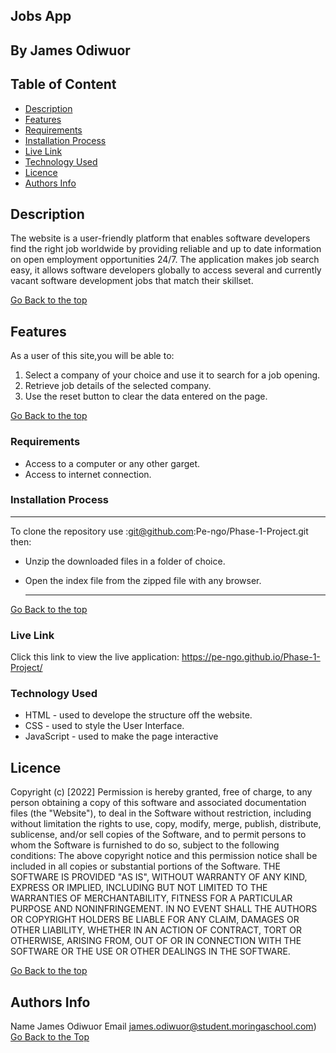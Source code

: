 ## Jobs App

## By James Odiwuor

## Table of Content

- [Description](#description)
- [Features](#features)
- [Requirements](#requirements)
- [Installation Process](#installation-Process)
- [Live Link](#Live-Link)
- [Technology Used](#technology-Used)
- [Licence](#licence)
- [Authors Info](#Authors-Info)

## Description

The website is a user-friendly platform that enables software developers find the right job worldwide by providing
reliable and up to date information on open employment opportunities 24/7. The application makes job search easy, it allows software developers globally to access several and currently vacant software development jobs that match their skillset.

[Go Back to the top](#Moringa-School)

## Features

As a user of this site,you will be able to:

1. Select a company of your choice and use it to search for a job opening.
2. Retrieve job details of the selected company.
3. Use the reset button to clear the data entered on the page.

[Go Back to the top](#Moringa-School)

### Requirements

- Access to a computer or any other garget.
- Access to internet connection.

### Installation Process

---

To clone the repository use :git@github.com:Pe-ngo/Phase-1-Project.git then:

- Unzip the downloaded files in a folder of choice.
- Open the index file from the zipped file with any browser.

  ***

[Go Back to the top](#Moringa-School)

### Live Link

Click this link to view the live application: https://pe-ngo.github.io/Phase-1-Project/

### Technology Used

- HTML - used to develope the structure off the website.
- CSS - used to style the User Interface.
- JavaScript - used to make the page interactive

## Licence

Copyright (c) [2022]
Permission is hereby granted, free of charge, to any person obtaining a copy
of this software and associated documentation files (the "Website"), to deal
in the Software without restriction, including without limitation the rights
to use, copy, modify, merge, publish, distribute, sublicense, and/or sell
copies of the Software, and to permit persons to whom the Software is
furnished to do so, subject to the following conditions:
The above copyright notice and this permission notice shall be included in all
copies or substantial portions of the Software.
THE SOFTWARE IS PROVIDED "AS IS", WITHOUT WARRANTY OF ANY KIND, EXPRESS OR
IMPLIED, INCLUDING BUT NOT LIMITED TO THE WARRANTIES OF MERCHANTABILITY,
FITNESS FOR A PARTICULAR PURPOSE AND NONINFRINGEMENT. IN NO EVENT SHALL THE
AUTHORS OR COPYRIGHT HOLDERS BE LIABLE FOR ANY CLAIM, DAMAGES OR OTHER
LIABILITY, WHETHER IN AN ACTION OF CONTRACT, TORT OR OTHERWISE, ARISING FROM,
OUT OF OR IN CONNECTION WITH THE SOFTWARE OR THE USE OR OTHER DEALINGS IN THE
SOFTWARE.

[Go Back to the top](#moringa-school)

## Authors Info

Name 
James Odiwuor
Email 
james.odiwuor@student.moringaschool.com)
[Go Back to the Top](#moringa-school)
